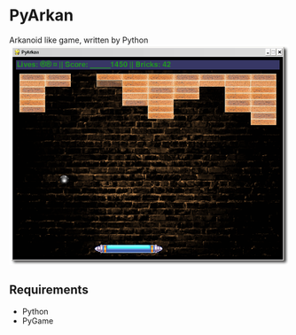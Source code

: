 # PyArkan
Arkanoid like game, written by Python
![Screenshot](https://raw.githubusercontent.com/An0ther0ne/PyArkan/master/scrshot.png)

## Requirements

* Python
* PyGame
